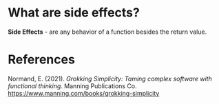 # What are side effects? 

**Side Effects** - are any behavior of a function besides the return value. 

# References 
Normand, E. (2021). *Grokking Simplicity: Taming complex software with functional thinking*. Manning Publications Co. <https://www.manning.com/books/grokking-simplicity>
